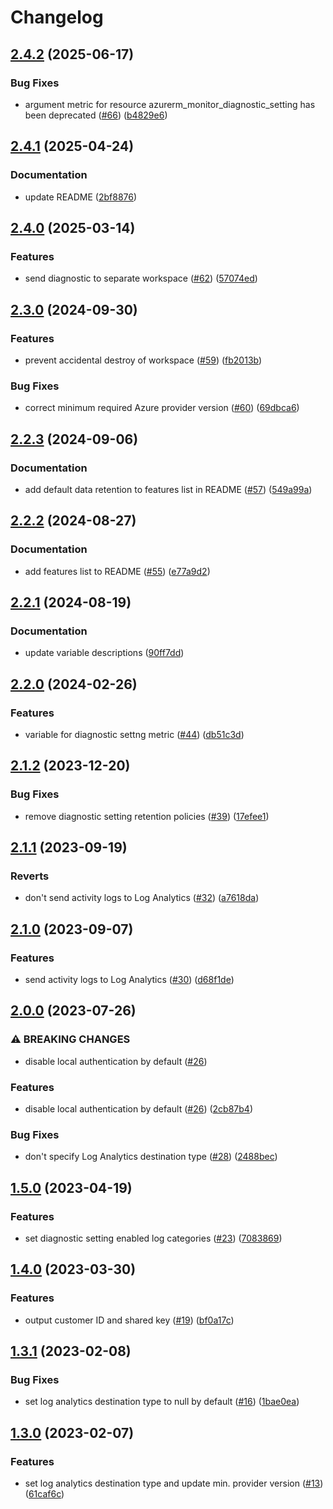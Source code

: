 # Changelog

## [2.4.2](https://github.com/equinor/terraform-azurerm-log-analytics/compare/v2.4.1...v2.4.2) (2025-06-17)


### Bug Fixes

* argument metric for resource azurerm_monitor_diagnostic_setting has been deprecated ([#66](https://github.com/equinor/terraform-azurerm-log-analytics/issues/66)) ([b4829e6](https://github.com/equinor/terraform-azurerm-log-analytics/commit/b4829e69914cb86d27e12984d1279fbbcf966852))

## [2.4.1](https://github.com/equinor/terraform-azurerm-log-analytics/compare/v2.4.0...v2.4.1) (2025-04-24)


### Documentation

* update README ([2bf8876](https://github.com/equinor/terraform-azurerm-log-analytics/commit/2bf8876d55eef65769b757afd3e7c8a5477a4802))

## [2.4.0](https://github.com/equinor/terraform-azurerm-log-analytics/compare/v2.3.0...v2.4.0) (2025-03-14)


### Features

* send diagnostic to separate workspace ([#62](https://github.com/equinor/terraform-azurerm-log-analytics/issues/62)) ([57074ed](https://github.com/equinor/terraform-azurerm-log-analytics/commit/57074edbb78f526b10beb76f5d33267acb7acde2))

## [2.3.0](https://github.com/equinor/terraform-azurerm-log-analytics/compare/v2.2.3...v2.3.0) (2024-09-30)


### Features

* prevent accidental destroy of workspace ([#59](https://github.com/equinor/terraform-azurerm-log-analytics/issues/59)) ([fb2013b](https://github.com/equinor/terraform-azurerm-log-analytics/commit/fb2013b104d271e14ce60c859f077c706806c42a))


### Bug Fixes

* correct minimum required Azure provider version ([#60](https://github.com/equinor/terraform-azurerm-log-analytics/issues/60)) ([69dbca6](https://github.com/equinor/terraform-azurerm-log-analytics/commit/69dbca6fa70b38211e3f9dc6c4138770f0a8d8bf))

## [2.2.3](https://github.com/equinor/terraform-azurerm-log-analytics/compare/v2.2.2...v2.2.3) (2024-09-06)


### Documentation

* add default data retention to features list in README ([#57](https://github.com/equinor/terraform-azurerm-log-analytics/issues/57)) ([549a99a](https://github.com/equinor/terraform-azurerm-log-analytics/commit/549a99a13ea692529cd6517bfec9ba14037e656f))

## [2.2.2](https://github.com/equinor/terraform-azurerm-log-analytics/compare/v2.2.1...v2.2.2) (2024-08-27)


### Documentation

* add features list to README ([#55](https://github.com/equinor/terraform-azurerm-log-analytics/issues/55)) ([e77a9d2](https://github.com/equinor/terraform-azurerm-log-analytics/commit/e77a9d2d58db33b3a421388f1f12dd5b66e100d4))

## [2.2.1](https://github.com/equinor/terraform-azurerm-log-analytics/compare/v2.2.0...v2.2.1) (2024-08-19)


### Documentation

* update variable descriptions ([90ff7dd](https://github.com/equinor/terraform-azurerm-log-analytics/commit/90ff7ddfdc16e77421fb9ccb7225a6d0e63ecd12))

## [2.2.0](https://github.com/equinor/terraform-azurerm-log-analytics/compare/v2.1.2...v2.2.0) (2024-02-26)


### Features

* variable for diagnostic settng metric ([#44](https://github.com/equinor/terraform-azurerm-log-analytics/issues/44)) ([db51c3d](https://github.com/equinor/terraform-azurerm-log-analytics/commit/db51c3d8edd45f983d693143f1371f94e775dd86))

## [2.1.2](https://github.com/equinor/terraform-azurerm-log-analytics/compare/v2.1.1...v2.1.2) (2023-12-20)


### Bug Fixes

* remove diagnostic setting retention policies ([#39](https://github.com/equinor/terraform-azurerm-log-analytics/issues/39)) ([17efee1](https://github.com/equinor/terraform-azurerm-log-analytics/commit/17efee155843612c947b281862ca110895e2f9a8))

## [2.1.1](https://github.com/equinor/terraform-azurerm-log-analytics/compare/v2.1.0...v2.1.1) (2023-09-19)


### Reverts

* don't send activity logs to Log Analytics ([#32](https://github.com/equinor/terraform-azurerm-log-analytics/issues/32)) ([a7618da](https://github.com/equinor/terraform-azurerm-log-analytics/commit/a7618da267e59d53c7569177ace20a004bc255aa))

## [2.1.0](https://github.com/equinor/terraform-azurerm-log-analytics/compare/v2.0.0...v2.1.0) (2023-09-07)


### Features

* send activity logs to Log Analytics ([#30](https://github.com/equinor/terraform-azurerm-log-analytics/issues/30)) ([d68f1de](https://github.com/equinor/terraform-azurerm-log-analytics/commit/d68f1de8f10337bac77cfb762a3fe8342690a175))

## [2.0.0](https://github.com/equinor/terraform-azurerm-log-analytics/compare/v1.5.0...v2.0.0) (2023-07-26)


### ⚠ BREAKING CHANGES

* disable local authentication by default ([#26](https://github.com/equinor/terraform-azurerm-log-analytics/issues/26))

### Features

* disable local authentication by default ([#26](https://github.com/equinor/terraform-azurerm-log-analytics/issues/26)) ([2cb87b4](https://github.com/equinor/terraform-azurerm-log-analytics/commit/2cb87b49a04044ed3faefef487c9862e094ee382))


### Bug Fixes

* don't specify Log Analytics destination type ([#28](https://github.com/equinor/terraform-azurerm-log-analytics/issues/28)) ([2488bec](https://github.com/equinor/terraform-azurerm-log-analytics/commit/2488becb33e484e064fc23c4603c3d4484a86f46))

## [1.5.0](https://github.com/equinor/terraform-azurerm-log-analytics/compare/v1.4.0...v1.5.0) (2023-04-19)


### Features

* set diagnostic setting enabled log categories ([#23](https://github.com/equinor/terraform-azurerm-log-analytics/issues/23)) ([7083869](https://github.com/equinor/terraform-azurerm-log-analytics/commit/708386906c92200291191a5f7d63fec370776940))

## [1.4.0](https://github.com/equinor/terraform-azurerm-log-analytics/compare/v1.3.1...v1.4.0) (2023-03-30)


### Features

* output customer ID and shared key ([#19](https://github.com/equinor/terraform-azurerm-log-analytics/issues/19)) ([bf0a17c](https://github.com/equinor/terraform-azurerm-log-analytics/commit/bf0a17cf1593798382cf187640295d826e10a2fb))

## [1.3.1](https://github.com/equinor/terraform-azurerm-log-analytics/compare/v1.3.0...v1.3.1) (2023-02-08)


### Bug Fixes

* set log analytics destination type to null by default ([#16](https://github.com/equinor/terraform-azurerm-log-analytics/issues/16)) ([1bae0ea](https://github.com/equinor/terraform-azurerm-log-analytics/commit/1bae0eabbb9ea0cf7d7c580713c3d692d5cb7222))

## [1.3.0](https://github.com/equinor/terraform-azurerm-log-analytics/compare/v1.2.0...v1.3.0) (2023-02-07)


### Features

* set log analytics destination type and update min. provider version ([#13](https://github.com/equinor/terraform-azurerm-log-analytics/issues/13)) ([61caf6c](https://github.com/equinor/terraform-azurerm-log-analytics/commit/61caf6c605e8a0d8e1087908953d595b248fe786))
